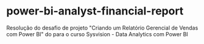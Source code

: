 # power-bi-analyst-financial-report
Resolução do desafio de projeto "Criando um Relatório Gerencial de Vendas com Power BI" do para o curso Sysvision - Data Analytics com Power BI 
